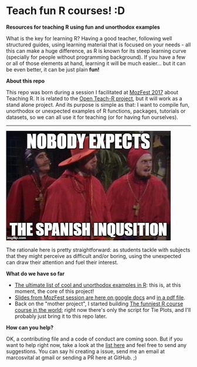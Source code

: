 # Teach fun R courses! :D
**Resources for teaching R using fun and unorthodox examples**

What is the key for learning R? Having a good teacher, following well structured guides, using learning material that is focused on your needs - all this can make a huge difference, as R is known for its steep learning curve (specially for people without programming background). If you have a few or all of those elements at hand, learning it will be much easier... but it can be even better, it can be just plain **fun!**

**About this repo**

This repo was born during a session I facilitated at [MozFest 2017](mozillafestival.org) about Teaching R. It is related to the [Open Teach-R project](https://github.com/marcosvital/teach-R-project), but it will work as a stand alone project. And its purpose is simple as that: I want to compile fun, unorthodox or unexpected examples of R functions, packages, tutorials or datasets, so we can all use it for teaching (or for having fun ourselves).

*** 
 
![](https://github.com/marcosvital/teach-r-fun/blob/master/images/spanish-inquisition.jpg)

The rationale here is pretty straightforward: as students tackle with subjects that they might perceive as difficult and/or boring, using the unexpected can draw their attention and fuel their interest.


**What do we have so far**

- [The ultimate list of cool and unorthodox examples in R](https://github.com/marcosvital/teach-r-fun/blob/master/The%20ultimate%20list%20of%20cool%20and%20unorthodox%20examples%20in%20R.md): this is, at this moment, the core of this project!
- [Slides from MozFest session are here on google docs](https://docs.google.com/presentation/d/1fEAvFY4vGtWdQDXU4akZLodbnHZdbz0uCYhLioE3ryE/edit?usp=sharing) and [in a pdf file](https://github.com/marcosvital/teach-r-fun/docs/Teach-R-project-mozfest-2017.pdf).
- Back on the "mother project", I started building [The funniest R course course in the world](https://github.com/marcosvital/teach-R-project/tree/master/courses/en/Funniest%20R%20course); right now there's only the script for Tie Plots, and I'll probably just bring it to this repo later.

**How can you help?**

OK, a contributing file and a code of conduct are coming soon. But if you want to help right now, take a look at the [list here](https://github.com/marcosvital/teach-r-fun/blob/master/The%20ultimate%20list%20of%20cool%20and%20unorthodox%20examples%20in%20R.md) and feel free to send any suggestions. You can say hi creating a issue, send me an email at marcosvital at gmail or sending a PR here at GitHub. ;)